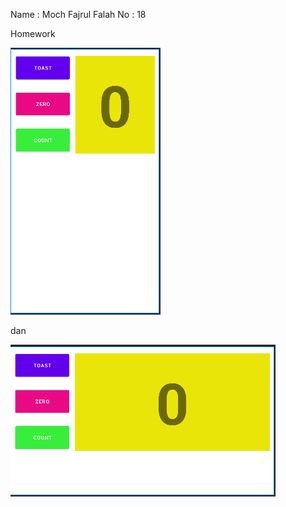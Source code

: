Name  : Moch Fajrul Falah
No    : 18

Homework


![Screenshot](Images/img.png)


dan


![Screenshot](Images/imagepotrait.png)
